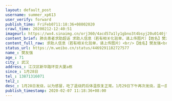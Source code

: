 ```yaml
---
layout: default_post
username: summer_xp613
user_verify: forward
publish_time: FriFeb0711:18:36+08002020
crawl_time: 20200212-12:40:51
imageurl: https://wx4.sinaimg.cn/orj360/4acd57a1ly1gbno3t4bsyj20u0140jtq.jpg,https://wx4.sinaimg.cn/orj360/4acd57a1ly1gbno3tbzqrj20u0140gph.jpg,https://wx4.sinaimg.cn/orj360/4acd57a1ly1gbno3tu85yj20u0140tc7.jpg,https://wx1.sinaimg.cn/orj360/4acd57a1ly1gbno3u5xisj20u01400wn.jpg,https://wx3.sinaimg.cn/orj360/4acd57a1ly1gbno3ue2moj21400u0td0.jpg
content_brief: 肺炎患者求助超话 求助人信息（若有相关化验单，请上传图片）【姓名】樊友强【年龄】71【所在城市】武汉【所在小区、社区】江汉区新华路环亚大厦a栋【患病时间】1月28日【联系方式】13871316071【其他紧急联系人13871316071  13476861496【病情描述】 1月28日发烧，以为感冒，吃了退烧药后 ...全文
content_full_raw: 求助人信息（若有相关化验单，请上传图片）<br/>【姓名】樊友强<br/>【年龄】71<br/>【所在城市】武汉<br/>【所在小区、社区】江汉区新华路环亚大厦a栋<br/>【患病时间】1月28日<br/>【联系方式】13871316071<br/>【其他紧急联系人1387131607113476861496<br/>【病情描述】1月28日发烧，以为感冒，吃了退烧药后体温恢复正常。1月29日下午再次发烧，温一度上升到39度。30日凌晨我开车送父亲去新华医院拍CT，发现肺部感染。由于母亲属于密接者，也拍了CT，同样发现肺部感染。医生给双亲开了药，让我们回去吃药，按规定的时间复诊。接下来的几天我父亲情况不稳定，体温反复。无奈没有床位，只能继续在家监控。在这短短的几天状态越来越差，呼吸也出现了问题。2月5日核酸结果呈现阴性，但是医生表示在临床判断上面还是更侧重于CT。2月6日周四去新华医院复诊拍肺部CT，发现肺部2/3感染，老人呼吸上出现了问题，开始喘，靠吸氧缓解，无奈还是没有病床。老人有心血管疾病、高血压、高血糖，几年前做过心脏支架手术，现在又感染了新冠。现在我的母亲拖着病重的身体与我照顾在医院观察室吸氧的父亲院，妻子独自在家照顾3岁的儿子。我们向各位求助，帮我的老父亲立即入院。
status_url: https://m.weibo.cn/status/4469291182727577
name_: 樊友强
age_: 71
city_: 武汉
address_: 江汉区新华路环亚大厦a栋
since_: 1月28日
tel_: 13871316071
tel2_: 
desc_: 1月28日发烧，以为感冒，吃了退烧药后体温恢复正常。1月29日下午再次发烧，温一度上升到39度。30日凌晨我开车送父亲去新华医院拍CT，发现肺部感染。由于母亲属于密接者，也拍了CT，同样发现肺部感染。医生给双亲开了药，让我们回去吃药，按规定的时间复诊。接下来的几天我父亲情况不稳定，体温反复。无奈没有床位，只能继续在家监控。在这短短的几天状态越来越差，呼吸也出现了问题。2月5日核酸结果呈现阴性，但是医生表示在临床判断上面还是更侧重于CT。2月6日周四去新华医院复诊拍肺部CT，发现肺部2/3感染，老人呼吸上出现了问题，开始喘，靠吸氧缓解，无奈还是没有病床。老人有心血管疾病、高血压、高血糖，几年前做过心脏支架手术，现在又感染了新冠。现在我的母亲拖着病重的身体与我照顾在医院观察室吸氧的父亲院，妻子独自在家照顾3岁的儿子。我们向各位求助，帮我的老父亲立即入院。
publish_timestamp: 2020-02-07 11:18:36+08:00
---
```

